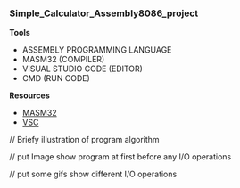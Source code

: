 ### **Simple_Calculator_Assembly8086_project**

**Tools**

- ASSEMBLY PROGRAMMING LANGUAGE
- MASM32 (COMPILER)
- VISUAL STUDIO CODE (EDITOR)
- CMD (RUN CODE)

**Resources**

- [MASM32](https://www.masm32.com/)
- [VSC](https://code.visualstudio.com/Download)

// Briefy illustration of program algorithm 

// put Image show program at first before any I/O operations

// put some gifs show different I/O operations
